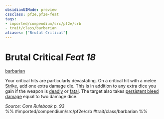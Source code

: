 ```yaml
---
obsidianUIMode: preview
cssclass: pf2e,pf2e-feat
tags:
- imported/compendium/src/pf2e/crb
- trait/class/barbarian
aliases: ["Brutal Critical"]
---
```

# Brutal Critical  *Feat 18*  
[barbarian](rules/traits/barbarian.md)  


Your critical hits are particularly devastating. On a critical hit with a melee [Strike](strike.md), add one extra damage die. This is in addition to any extra dice you gain if the weapon is [deadly](deadly.md) or [fatal](fatal.md). The target also takes [persistent bleed damage](conditions.md#Persistent%20Damage) equal to two damage dice.

*Source: Core Rulebook p. 93*  
%% #imported/compendium/src/pf2e/crb #trait/class/barbarian %%